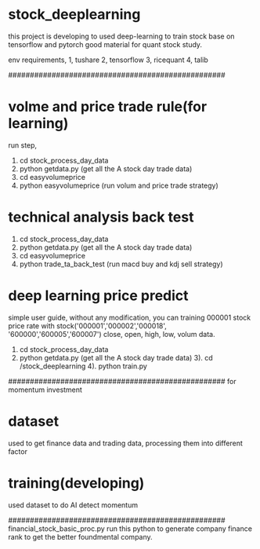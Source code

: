# stock_deeplearning

this project is developing to used deep-learning to train stock base on tensorflow and pytorch
good material for quant stock study.

env requirements,
1, tushare
2, tensorflow
3, ricequant
4, talib

##################################################
# volme and price trade rule(for learning)
run step,
1) cd stock_process_day_data
2) python getdata.py (get all the A stock day trade data)
3) cd easyvolumeprice
4) python easyvolumeprice (run volum and price trade strategy)

# technical analysis back test

1) cd stock_process_day_data
2) python getdata.py (get all the A stock day trade data)
3) cd easyvolumeprice
4) python trade_ta_back_test (run macd buy and kdj sell strategy)

# deep learning price predict

simple user guide, without any modification, you can training 000001 stock price rate with stock('000001','000002','000018', '600000','600005','600007')
close, open, high, low, volum data.

1) cd stock_process_day_data
2) python getdata.py (get all the A stock day trade data)
3). cd /stock_deeplearning
4). python train.py

##################################################
for momentum investment
# dataset
used to get finance data and trading data, processing them into different factor

# training(developing)
used dataset to do AI detect momentum

##################################################
financial_stock_basic_proc.py
run this python to generate company finance rank to get the better foundmental company.

